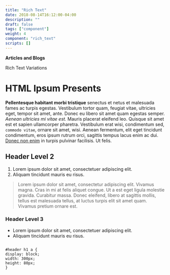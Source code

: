 ```yaml
---
title: "Rich Text"
date: 2018-08-14T16:12:00-04:00
description: ""
draft: false
tags: ["component"]
weight: 4
component: "rich_text"
scripts: []
---
```


__Articles and Blogs__

Rich Text Variations
<div>
<h1>HTML Ipsum Presents</h1>

<p><strong>Pellentesque habitant morbi tristique</strong> senectus et netus et malesuada fames ac turpis egestas. Vestibulum tortor quam, feugiat vitae, ultricies eget, tempor sit amet, ante. Donec eu libero sit amet quam egestas semper. <em>Aenean ultricies mi vitae est.</em> Mauris placerat eleifend leo. Quisque sit amet est et sapien ullamcorper pharetra. Vestibulum erat wisi, condimentum sed, <code>commodo vitae</code>, ornare sit amet, wisi. Aenean fermentum, elit eget tincidunt condimentum, eros ipsum rutrum orci, sagittis tempus lacus enim ac dui. <a href="#">Donec non enim</a> in turpis pulvinar facilisis. Ut felis.</p>

<h2>Header Level 2</h2>

<ol>
<li>Lorem ipsum dolor sit amet, consectetuer adipiscing elit.</li>
<li>Aliquam tincidunt mauris eu risus.</li>
</ol>

<blockquote><p>Lorem ipsum dolor sit amet, consectetur adipiscing elit. Vivamus magna. Cras in mi at felis aliquet congue. Ut a est eget ligula molestie gravida. Curabitur massa. Donec eleifend, libero at sagittis mollis, tellus est malesuada tellus, at luctus turpis elit sit amet quam. Vivamus pretium ornare est.</p></blockquote>

<h3>Header Level 3</h3>

<ul>
<li>Lorem ipsum dolor sit amet, consectetuer adipiscing elit.</li>
<li>Aliquam tincidunt mauris eu risus.</li>
</ul>

<pre><code>
#header h1 a {
display: block;
width: 300px;
height: 80px;
}
</code></pre>
</div>